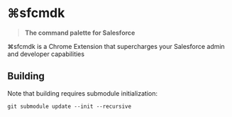 # ⌘sfcmdk

> **The command palette for Salesforce**

⌘sfcmdk is a Chrome Extension that supercharges your Salesforce admin and developer capabilities

## Building

Note that building requires submodule initialization:

```shell
git submodule update --init --recursive
```
